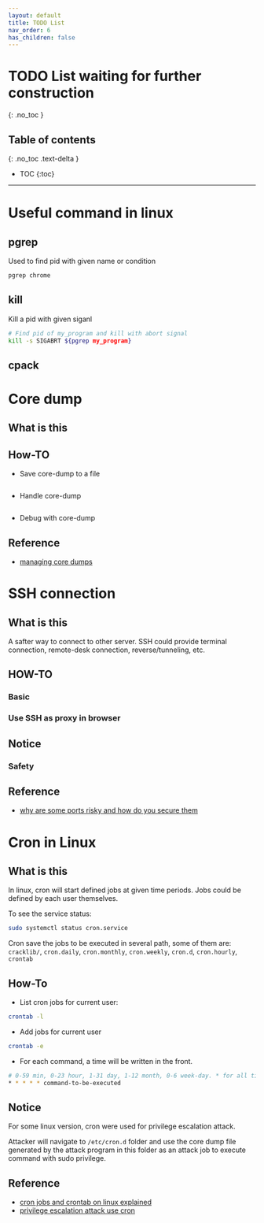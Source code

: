 ```yaml
---
layout: default
title: TODO List
nav_order: 6
has_children: false
---
```


# TODO List waiting for further construction
{: .no_toc }

## Table of contents
{: .no_toc .text-delta }

- TOC
{:toc}

---

# Useful command in linux

## pgrep
Used to find pid with given name or condition
```sh
pgrep chrome
```

## kill
Kill a pid with given siganl

```sh
# Find pid of my_program and kill with abort signal
kill -s SIGABRT ${pgrep my_program}
```

## cpack



# Core dump

## What is this


## How-TO

* Save core-dump to a file
```sh
```
* Handle core-dump
```sh
```
* Debug with core-dump

## Reference
* [managing core dumps](https://www.baeldung.com/linux/managing-core-dumps)


# SSH connection
## What is this
A safter way to connect to other server. SSH could provide terminal connection, remote-desk connection, reverse/tunneling, etc.

## HOW-TO
### Basic

### Use SSH as proxy in browser

## Notice
### Safety


## Reference
* [why are some ports risky and how do you secure them](https://www.howtogeek.com/devops/why-are-some-ports-risky-and-how-do-you-secure-them/)



# Cron in Linux
## What is this
In linux, cron will start defined jobs at given time periods. Jobs could be defined by each user themselves. 

To see the service status:
```sh
sudo systemctl status cron.service
```

Cron save the jobs to be executed in several path, some of them are:
`cracklib/`,
`cron.daily`,
`cron.monthly`,
`cron.weekly`,
`cron.d`,
`cron.hourly`,
`crontab`

## How-To
* List cron jobs for current user:

```sh
crontab -l
```

* Add jobs for current user 
```sh
crontab -e
```
* For each command, a time will be written in the front.

```sh
# 0-59 min, 0-23 hour, 1-31 day, 1-12 month, 0-6 week-day. * for all time
* * * * * command-to-be-executed 
```

## Notice
For some linux version, cron were used for privilege escalation attack. 

Attacker will navigate to `/etc/cron.d` folder and use the core dump file generated by the attack program in this folder as an attack job to execute command with sudo privilege.

## Reference

* [cron jobs and crontab on linux explained](https://devconnected.com/cron-jobs-and-crontab-on-linux-explained/)
* [privilege escalation attack use cron](https://en.wikipedia.org/wiki/Privilege_escalation)


